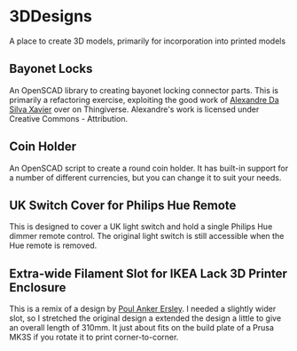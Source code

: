 # 3DDesigns
A place to create 3D models, primarily for incorporation into printed models

## Bayonet Locks
An OpenSCAD library to creating bayonet locking connector parts. This is primarily a refactoring exercise, exploiting the good work of 
[Alexandre Da Silva Xavier](https://www.thingiverse.com/thing:3471896) over on Thingiverse. Alexandre's work is licensed under Creative Commons - Attribution.

## Coin Holder
An OpenSCAD script to create a round coin holder. It has built-in support for a number of different currencies, but you 
can change it to suit your needs.

## UK Switch Cover for Philips Hue Remote
This is designed to cover a UK light switch and hold a single Philips Hue dimmer remote control. The original light switch is still accessible when the Hue remote is removed.

## Extra-wide Filament Slot for IKEA Lack 3D Printer Enclosure
This is a remix of a design by [Poul Anker Ersley](https://www.thingiverse.com/thing:3433026). I needed a slightly wider slot, so I stretched the original design a extended the design a little to give an overall length of 310mm. It just about fits on the build plate of a Prusa MK3S if you rotate it to print corner-to-corner.
